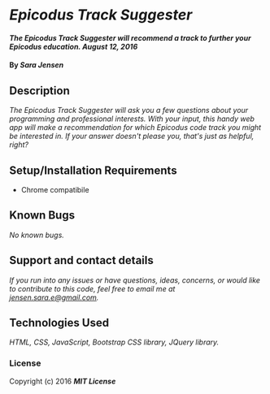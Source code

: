 # _Epicodus Track Suggester_

#### _The Epicodus Track Suggester will recommend a track to further your Epicodus education. August 12, 2016_

#### By _**Sara Jensen**_

## Description

_The Epicodus Track Suggester will ask you a few questions about your programming and professional interests. With your input, this handy web app will make a recommendation for which Epicodus code track you might be interested in. If your answer doesn't please you, that's just as helpful, right?_

## Setup/Installation Requirements

* Chrome compatibile

## Known Bugs

_No known bugs._

## Support and contact details

_If you run into any issues or have questions, ideas, concerns, or would like to contribute to this code, feel free to email me at jensen.sara.e@gmail.com._

## Technologies Used

_HTML, CSS, JavaScript, Bootstrap CSS library, JQuery library._

### License

Copyright (c) 2016 **_MIT License_**
